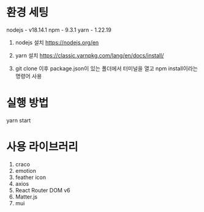 # 환경 세팅
nodejs - v18.14.1
npm - 9.3.1
yarn - 1.22.19

1. nodejs 설치
https://nodejs.org/en

2. yarn 설치
https://classic.yarnpkg.com/lang/en/docs/install/

3. git clone 이후 package.json이 있는 폴더에서 터미널을 열고 npm install이라는 명령어 사용
 

# 실행 방법

yarn start



# 사용 라이브러리

1. craco
2. emotion
3. feather icon
4. axios
5. React Router DOM v6
6. Matter.js
7. mui
